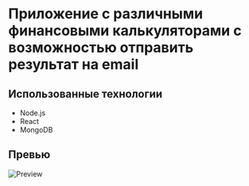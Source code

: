 # Приложение с различными финансовыми калькуляторами с возможностью отправить результат на email

## Использованные технологии

- Node.js
- React
- MongoDB

## Превью

![Preview](capture_20250329153955145.bmp)
